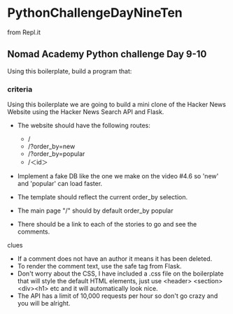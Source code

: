 # PythonChallengeDayNineTen
from Repl.it

## Nomad Academy Python challenge Day 9-10
Using this boilerplate, build a program that:

### criteria
Using this boilerplate we are going to build a mini clone of the Hacker News Website using the Hacker News Search API and Flask.

- The website should have the following routes:
   - /
   - /?order_by=new
   - /?order_by=popular
   - /＜id＞

- Implement a fake DB like the one we make on the video #4.6 so 'new' and 'popular' can load faster.
- The template should reflect the current order_by selection.
- The main page "/" should by default order_by popular
- There should be a link to each of the stories to go and see the comments.

clues
- If a comment does not have an author it means it has been deleted.
- To render the comment text, use the safe tag from Flask.
- Don't worry about the CSS, I have included a .css file on the boilerplate that will style the default HTML elements, just use \<header> \<section> \<div>\<h1> etc and it will automatically look nice.
- The API has a limit of 10,000 requests per hour so don't go crazy and you will be alright.

